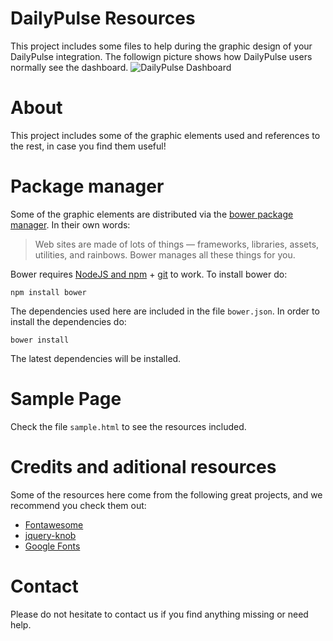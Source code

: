 DailyPulse Resources
====================
This project includes some files to help during the graphic design of your DailyPulse integration.
The followign picture shows how DailyPulse users normally see the dashboard.
![DailyPulse Dashboard](http://www.celpax.com/wp-content/uploads/2014/09/Dashboard-DailyPulse.jpg)

# About
This project includes some of the graphic elements used and references to the rest, in case you find them useful!
# Package manager
Some of the graphic elements are distributed via the [bower package manager](http://bower.io/).
In their own words:
>Web sites are made of lots of things — frameworks, libraries, assets, utilities, and rainbows. Bower manages all these things for you.

Bower requires [NodeJS and npm](http://nodejs.org/) + [git](http://git-scm.com/) to work.
To install bower do:
```
npm install bower
```
The dependencies used here are included in the file ```bower.json```.
In order to install the dependencies do:
```
bower install
```
The latest dependencies will be installed.
# Sample Page
Check the file ```sample.html``` to see the resources included.
# Credits and aditional resources
Some of the resources here come from the following great projects, and we recommend you check them out:
* [Fontawesome](http://fortawesome.github.io/Font-Awesome/)
* [jquery-knob](https://github.com/aterrien/jQuery-Knob)
* [Google Fonts](https://www.google.com/fonts)

# Contact
Please do not hesitate to contact us if you find anything missing or need help.



